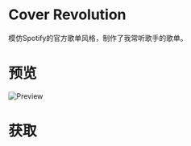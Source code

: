 # Cover Revolution

模仿Spotify的官方歌单风格，制作了我常听歌手的歌单。

# 预览

![Preview](https://user-images.githubusercontent.com/95170151/179396974-4477a5bf-8aa4-423e-a2e7-905b8fa57232.png)

# 获取
